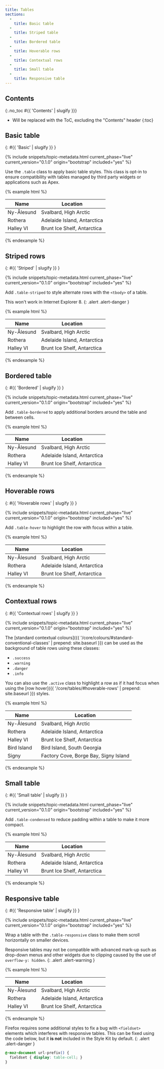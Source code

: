 ```yaml
---
title: Tables
sections:
  -
    title: Basic table
  -
    title: Striped table
  -
    title: Bordered table
  -
    title: Hoverable rows
  -
    title: Contextual rows
  -
    title: Small table
  -
    title: Responsive table
---
```


## Contents
{:.no_toc #{{ 'Contents' | slugify }}}

* Will be replaced with the ToC, excluding the "Contents" header
{:toc}

## Basic table
{: #{{ 'Basic' | slugify }} }

{% include snippets/topic-metadata.html current_phase="live" current_version="0.1.0" origin="bootstrap" included="yes" %}

Use the `.table` class to apply basic table styles. This class is opt-in to ensure compatibility with tables managed by
third party widgets or applications such as Apex.

{% example html %}
<table class="table">
  <thead>
    <tr>
      <th>Name</th>
      <th>Location</th>
    </tr>
  </thead>
  <tbody>
    <tr>
      <td>Ny-Ålesund</td>
      <td>Svalbard, High Arctic</td>
    </tr>
    <tr>
      <td>Rothera</td>
      <td>Adelaide Island, Antarctica</td>
    </tr>
    <tr>
      <td>Halley VI</td>
      <td>Brunt Ice Shelf, Antarctica</td>
    </tr>
  </tbody>
</table>
{% endexample %}

## Striped rows
{: #{{ 'Striped' | slugify }} }

{% include snippets/topic-metadata.html current_phase="live" current_version="0.1.0" origin="bootstrap" included="yes" %}

Add `.table-striped` to style alternate rows with the <code>&lt;tbody&gt;</code> of a table.

This won't work in Internet Explorer 8.
{: .alert .alert-danger }

{% example html %}
<table class="table table-striped">
  <thead>
    <tr>
      <th>Name</th>
      <th>Location</th>
    </tr>
  </thead>
  <tbody>
    <tr>
      <td>Ny-Ålesund</td>
      <td>Svalbard, High Arctic</td>
    </tr>
    <tr>
      <td>Rothera</td>
      <td>Adelaide Island, Antarctica</td>
    </tr>
    <tr>
      <td>Halley VI</td>
      <td>Brunt Ice Shelf, Antarctica</td>
    </tr>
  </tbody>
</table>
{% endexample %}

## Bordered table
{: #{{ 'Bordered' | slugify }} }

{% include snippets/topic-metadata.html current_phase="live" current_version="0.1.0" origin="bootstrap" included="yes" %}

Add `.table-bordered` to apply additional borders around the table and between cells.

{% example html %}
<table class="table table-bordered">
  <thead>
    <tr>
      <th>Name</th>
      <th>Location</th>
    </tr>
  </thead>
  <tbody>
    <tr>
      <td>Ny-Ålesund</td>
      <td>Svalbard, High Arctic</td>
    </tr>
    <tr>
      <td>Rothera</td>
      <td>Adelaide Island, Antarctica</td>
    </tr>
    <tr>
      <td>Halley VI</td>
      <td>Brunt Ice Shelf, Antarctica</td>
    </tr>
  </tbody>
</table>
{% endexample %}

## Hoverable rows
{: #{{ 'Hoverable rows' | slugify }} }

{% include snippets/topic-metadata.html current_phase="live" current_version="0.1.0" origin="bootstrap" included="yes" %}

Add `.table-hover` to highlight the row with focus within a table.

{% example html %}
<table class="table table-hover">
  <thead>
    <tr>
      <th>Name</th>
      <th>Location</th>
    </tr>
  </thead>
  <tbody>
    <tr>
      <td>Ny-Ålesund</td>
      <td>Svalbard, High Arctic</td>
    </tr>
    <tr>
      <td>Rothera</td>
      <td>Adelaide Island, Antarctica</td>
    </tr>
    <tr>
      <td>Halley VI</td>
      <td>Brunt Ice Shelf, Antarctica</td>
    </tr>
  </tbody>
</table>
{% endexample %}

## Contextual rows
{: #{{ 'Contextual rows' | slugify }} }

{% include snippets/topic-metadata.html current_phase="live" current_version="0.1.0" origin="bootstrap" included="yes" %}

The [standard contextual colours]({{ '/core/colours/#standard-conventional-classes' | prepend: site.baseurl }}) can be 
used as the background of table rows using these classes:

* `.success`
* `.warning`
* `.danger`
* `.info`

You can also use the `.active` class to highlight a row as if it had focus when using the 
[row hover]({{ '/core/tables/#hoverable-rows' | prepend: site.baseurl }}) styles.

{% example html %}
<table class="table">
  <thead>
    <tr>
      <th>Name</th>
      <th>Location</th>
    </tr>
  </thead>
  <tbody>
    <tr class="success">
      <td>Ny-Ålesund</td>
      <td>Svalbard, High Arctic</td>
    </tr>
    <tr class="warning">
      <td>Rothera</td>
      <td>Adelaide Island, Antarctica</td>
    </tr>
    <tr class="danger">
      <td>Halley VI</td>
      <td>Brunt Ice Shelf, Antarctica</td>
    </tr>
    <tr class="info">
      <td>Bird Island</td>
      <td>Bird Island, South Georgia</td>
    </tr>
    <tr class="active">
      <td>Signy</td>
      <td>Factory Cove, Borge Bay, Signy Island</td>
    </tr>
  </tbody>
</table>
{% endexample %}

## Small table
{: #{{ 'Small table' | slugify }} }

{% include snippets/topic-metadata.html current_phase="live" current_version="0.1.0" origin="bootstrap" included="yes" %}

Add `.table-condensed` to reduce padding within a table to make it more compact.

{% example html %}
<table class="table table-condensed">
  <thead>
    <tr>
      <th>Name</th>
      <th>Location</th>
    </tr>
  </thead>
  <tbody>
    <tr>
      <td>Ny-Ålesund</td>
      <td>Svalbard, High Arctic</td>
    </tr>
    <tr>
      <td>Rothera</td>
      <td>Adelaide Island, Antarctica</td>
    </tr>
    <tr>
      <td>Halley VI</td>
      <td>Brunt Ice Shelf, Antarctica</td>
    </tr>
  </tbody>
</table>
{% endexample %}

## Responsive table
{: #{{ 'Responsive table' | slugify }} }

{% include snippets/topic-metadata.html current_phase="live" current_version="0.1.0" origin="bootstrap" included="yes" %}

Wrap a table with the `.table-responsive` class to make them scroll horizontally on smaller devices.

Responsive tables may not be compatible with advanced mark-up such as drop-down menus and other widgets due to clipping
caused by the use of `overflow-y: hidden`.
{: .alert .alert-warning }

{% example html %}
<div class="table-responsive">
  <table class="table table-condensed">
    <thead>
      <tr>
        <th>Name</th>
        <th>Location</th>
      </tr>
    </thead>
    <tbody>
      <tr>
        <td>Ny-Ålesund</td>
        <td>Svalbard, High Arctic</td>
      </tr>
      <tr>
        <td>Rothera</td>
        <td>Adelaide Island, Antarctica</td>
      </tr>
      <tr>
        <td>Halley VI</td>
        <td>Brunt Ice Shelf, Antarctica</td>
      </tr>
    </tbody>
  </table>
</div>
{% endexample %}

Firefox requires some additional styles to fix a bug with <code>&lt;fieldset&gt;</code> elements which interferes with 
responsive tables. This can be fixed using the code below, but it **is not** included in the Style Kit by default.
{: .alert .alert-danger }

```css
@-moz-document url-prefix() {
  fieldset { display: table-cell; }
}
```
